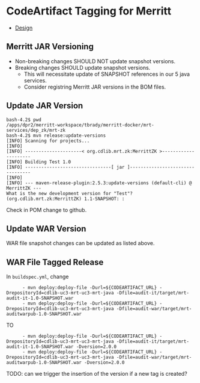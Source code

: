 # CodeArtifact Tagging for Merritt

- [Design](README.md)

## Merritt JAR Versioning

- Non-breaking changes SHOULD NOT update snapshot versions.
- Breaking changes SHOULD update snapshot versions.
  - This will necessitate update of SNAPSHOT references in our 5 java services.
  - Consider registring Merritt JAR versions in the BOM files.
 
## Update JAR Version

```
bash-4.2$ pwd
/apps/dpr2/merritt-workspace/tbrady/merritt-docker/mrt-services/dep_zk/mrt-zk
bash-4.2$ mvn release:update-versions
[INFO] Scanning for projects...
[INFO] 
[INFO] ---------------------< org.cdlib.mrt.zk:MerrittZK >---------------------
[INFO] Building Test 1.0
[INFO] --------------------------------[ jar ]---------------------------------
[INFO] 
[INFO] --- maven-release-plugin:2.5.3:update-versions (default-cli) @ MerrittZK ---
What is the new development version for "Test"? (org.cdlib.mrt.zk:MerrittZK) 1.1-SNAPSHOT: : 
```

Check in POM change to github.

## Update WAR Version

WAR file snapshot changes can be updated as listed above.

## WAR File Tagged Release

In `buildspec.yml`, change

```
      - mvn deploy:deploy-file -Durl=${CODEARTIFACT_URL} -DrepositoryId=cdlib-uc3-mrt-uc3-mrt-java -Dfile=audit-it/target/mrt-audit-it-1.0-SNAPSHOT.war
      - mvn deploy:deploy-file -Durl=${CODEARTIFACT_URL} -DrepositoryId=cdlib-uc3-mrt-uc3-mrt-java -Dfile=audit-war/target/mrt-auditwarpub-1.0-SNAPSHOT.war
```

TO

```
      - mvn deploy:deploy-file -Durl=${CODEARTIFACT_URL} -DrepositoryId=cdlib-uc3-mrt-uc3-mrt-java -Dfile=audit-it/target/mrt-audit-it-1.0-SNAPSHOT.war -Dversion=2.0.0
      - mvn deploy:deploy-file -Durl=${CODEARTIFACT_URL} -DrepositoryId=cdlib-uc3-mrt-uc3-mrt-java -Dfile=audit-war/target/mrt-auditwarpub-1.0-SNAPSHOT.war -Dversion=2.0.0
```

TODO: can we trigger the insertion of the version if a new tag is created?
